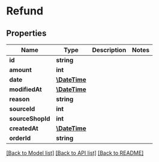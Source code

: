 # Refund

## Properties
Name | Type | Description | Notes
------------ | ------------- | ------------- | -------------
**id** | **string** |  | 
**amount** | **int** |  | 
**date** | [**\DateTime**](\DateTime.md) |  | 
**modifiedAt** | [**\DateTime**](\DateTime.md) |  | 
**reason** | **string** |  | 
**sourceId** | **int** |  | 
**sourceShopId** | **int** |  | 
**createdAt** | [**\DateTime**](\DateTime.md) |  | 
**orderId** | **string** |  | 

[[Back to Model list]](../../README.md#documentation-for-models) [[Back to API list]](../../README.md#documentation-for-api-endpoints) [[Back to README]](../../README.md)

